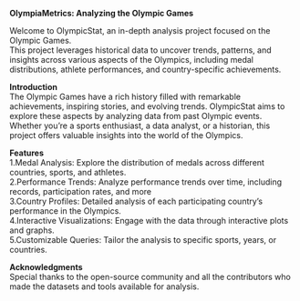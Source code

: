 **OlympiaMetrics: Analyzing the Olympic Games**<br>

Welcome to OlympicStat, an in-depth analysis project focused on the Olympic Games.<br> 
This project leverages historical data to uncover trends, patterns, and insights across various aspects of the Olympics, including medal distributions, athlete performances, and country-specific achievements.<br>

**Introduction**<br>
The Olympic Games have a rich history filled with remarkable achievements, inspiring stories, and evolving trends. OlympicStat aims to explore these aspects by analyzing data from past Olympic events.<br>
Whether you’re a sports enthusiast, a data analyst, or a historian, this project offers valuable insights into the world of the Olympics.<br>

**Features**<br>
1.Medal Analysis: Explore the distribution of medals across different countries, sports, and athletes.<br>
2.Performance Trends: Analyze performance trends over time, including records, participation rates, and more<br>
3.Country Profiles: Detailed analysis of each participating country’s performance in the Olympics.<br>
4.Interactive Visualizations: Engage with the data through interactive plots and graphs.<br>
5.Customizable Queries: Tailor the analysis to specific sports, years, or countries.<br>

**Acknowledgments**<br>
Special thanks to the open-source community and all the contributors who made the datasets and tools available for analysis.<br>

